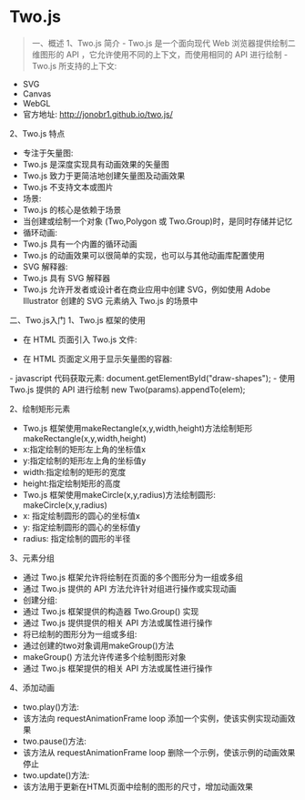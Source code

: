 # Two.js
>一、概述
1、Two.js 简介
    - Two.js 是一个面向现代 Web 浏览器提供绘制二维图形的 API ，它允许使用不同的上下文，而使用相同的 API 进行绘制
    - Two.js 所支持的上下文:
  - SVG
  - Canvas
  - WebGL
  - 官方地址: http://jonobr1.github.io/two.js/

2、Two.js 特点
  - 专注于矢量图:
  - Two.js 是深度实现具有动画效果的矢量图
  - Two.js 致力于更简洁地创建矢量图及动画效果
  - Two.js 不支持文本或图片
  - 场景:
  - Two.js 的核心是依赖于场景
  - 当创建或绘制一个对象 (Two,Polygon 或 Two.Group)时，是同时存储并记忆
  - 循环动画:
  - Two.js 具有一个内置的循环动画
  - Two.js 的动画效果可以很简单的实现，也可以与其他动画库配置使用
  - SVG 解释器:
  - Two.js 具有 SVG 解释器
  - Two.js 允许开发者或设计者在商业应用中创建 SVG，例如使用 Adobe Illustrator 创建的 SVG 元素纳入 Two.js 的场景中

二、Two.js入门
1、Two.js 框架的使用
  - 在 HTML 页面引入 Two.js 文件:
  <script src="two.js"></script>
  - 在 HTML 页面定义用于显示矢量图的容器:
  <div id="draw-shapes"></div>
  - javascript 代码获取元素:
  document.getElementById("draw-shapes");
  - 使用 Two.js 提供的 API 进行绘制
  new Two(params).appendTo(elem);

2、绘制矩形元素
  - Two.js 框架使用makeRectangle(x,y,width,height)方法绘制矩形
  makeRectangle(x,y,width,height)
  - x:指定绘制的矩形左上角的坐标值x
  - y:指定绘制的矩形左上角的坐标值y
  - width:指定绘制的矩形的宽度
  - height:指定绘制矩形的高度
  - Two.js 框架使用makeCircle(x,y,radius)方法绘制圆形:
  makeCircle(x,y,radius)
  - x: 指定绘制圆形的圆心的坐标值x
  - y: 指定绘制圆形的圆心的坐标值y
  - radius: 指定绘制的圆形的半径

3、元素分组
  - 通过 Two.js 框架允许将绘制在页面的多个图形分为一组或多组
  - 通过 Two.js 提供的 API 方法允许针对组进行操作或实现动画
  - 创建分组:
  - 通过 Two.js 框架提供的构造器 Two.Group() 实现
  - 通过 Two.js 提供提供的相关 API 方法或属性进行操作
  - 将已绘制的图形分为一组或多组:
  - 通过创建的two对象调用makeGroup()方法
  - makeGroup() 方法允许传递多个绘制图形对象
  - 通过 Two.js 框架提供的相关 API 方法或属性进行操作

4、添加动画
  - two.play()方法:
  - 该方法向 requestAnimationFrame loop 添加一个实例，使该实例实现动画效果
  - two.pause()方法:
  - 该方法从 requestAnimationFrame loop 删除一个示例，使该示例的动画效果停止
  - two.update()方法:
  - 该方法用于更新在HTML页面中绘制的图形的尺寸，增加动画效果
